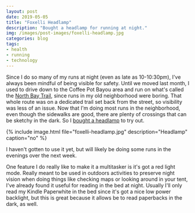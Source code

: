```yaml
---
layout: post
date: 2019-05-05
title: "Foxelli Headlamp"
description: "Bought a headlamp for running at night."
img: /images/post-images/foxelli-headlamp.jpg
categories: blog
tags:
- health
- running
- technology
---
```


Since I do so many of my runs at night (even as late as 10-10:30pm), I've always been mindful of being visible for safety. Until we moved last month, I used to drive down to the Coffee Pot Bayou area and run on what's called the [North Bay Trail](https://www.alltrails.com/trail/us/florida/north-bay-trail "North Bay Trail"), since runs in my old neighborhood were boring. That whole route was on a dedicated trail set back from the street, so visibility was less of an issue. Now that I'm doing most runs in the neighborhood, even though the sidewalks are good, there are plenty of crossings that can be sketchy in the dark. So I [bought a headlamp](https://www.amazon.com/Foxelli-Headlamp-Flashlight-Lightweight-Waterproof/dp/B014JUMTXM/ "Foxelli Headlamp") to try out.

{% include image.html file="foxelli-headlamp.jpg" description="Headlamp" caption="no" %}

I haven't gotten to use it yet, but will likely be doing some runs in the evenings over the next week.

One feature I do really like to make it a multitasker is it's got a red light mode. Really meant to be used in outdoors activities to preserve night vision when doing things like checking maps or looking around in your tent, I've already found it useful for reading in the bed at night. Usually I'll only read my Kindle Paperwhite in the bed since it's got a nice low power backlight, but this is great because it allows be to read paperbacks in the dark, as well.
